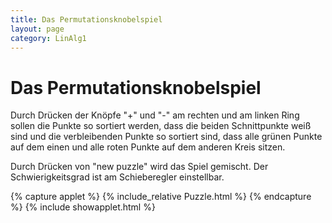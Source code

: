 ```yaml
---
title: Das Permutationsknobelspiel
layout: page
category: LinAlg1
---
```



# Das Permutationsknobelspiel

Durch Drücken der Knöpfe "+" und "-" am rechten und am linken Ring sollen die Punkte so sortiert werden, dass die beiden Schnittpunkte weiß sind und die verbleibenden Punkte so sortiert sind, dass alle grünen Punkte auf dem einen und alle roten Punkte auf dem anderen Kreis sitzen.

Durch Drücken von "new puzzle" wird das Spiel gemischt. Der Schwierigkeitsgrad ist am Schieberegler einstellbar.

{% capture applet %} {% include_relative Puzzle.html %} {% endcapture %}
{% include showapplet.html %}
